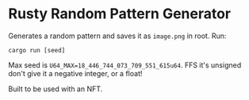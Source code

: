 # Rusty Random Pattern Generator


Generates a random pattern and saves it as `image.png` in root. Run:

```
cargo run [seed]
```

Max seed is `U64_MAX=18_446_744_073_709_551_615u64`. FFS it's unsigned don't give it a negative integer, or a float!

Built to be used with an NFT.